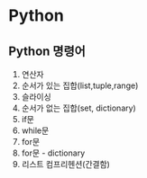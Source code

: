 # Python

## Python 명령어

1. 연산자
2. 순서가 있는 집합(list,tuple,range)
3. 슬라이싱
4. 순서가 없는 집합(set, dictionary)
5. if문
6. while문
7. for문
8. for문 - dictionary
9. 리스트 컴프리헨션(간결함)
